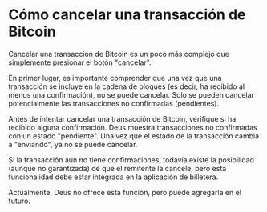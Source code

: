 # Cómo cancelar una transacción de Bitcoin

Cancelar una transacción de Bitcoin es un poco más complejo que simplemente presionar el botón "cancelar".

En primer lugar, es importante comprender que una vez que una transacción se incluye en la cadena de bloques (es decir, ha recibido al menos una confirmación), no se puede cancelar. Solo se pueden cancelar potencialmente las transacciones no confirmadas (pendientes).

Antes de intentar cancelar una transacción de Bitcoin, verifique si ha recibido alguna confirmación. Deus muestra transacciones no confirmadas con un estado "pendiente". Una vez que el estado de la transacción cambia a "enviando", ya no se puede cancelar.

Si la transacción aún no tiene confirmaciones, todavía existe la posibilidad (aunque no garantizada) de que el remitente la cancele, pero esta funcionalidad debe estar integrada en la aplicación de billetera.

Actualmente, Deus no ofrece esta función, pero puede agregarla en el futuro.